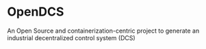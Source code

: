 # OpenDCS
An Open Source and containerization-centric project to generate an industrial decentralized control system (DCS) 
